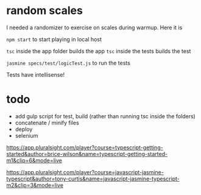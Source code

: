 # random scales
I needed a randomizer to exercise on scales during warmup. Here it is

`npm start` to start playing in local host

`tsc` inside the app folder builds the app
`tsc` inside the tests builds the test

`jasmine specs/test/logicTest.js` to run the tests

Tests have intellisense!



# todo

* add gulp script for test, build (rather than running tsc inside the folders)
* concatenate / minify files
* deploy
* selenium

https://app.pluralsight.com/player?course=typescript-getting-started&author=brice-wilson&name=typescript-getting-started-m1&clip=6&mode=live

https://app.pluralsight.com/player?course=javascript-jasmine-typescript&author=tony-curtis&name=javascript-jasmine-typescript-m2&clip=3&mode=live